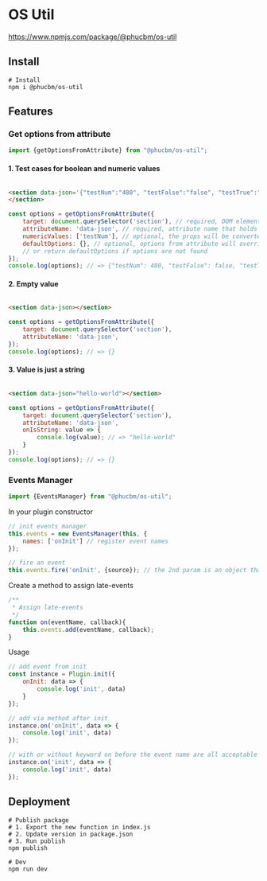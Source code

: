 # OS Util

https://www.npmjs.com/package/@phucbm/os-util

## Install

```shell
# Install
npm i @phucbm/os-util
```

## Features

### Get options from attribute

```js
import {getOptionsFromAttribute} from "@phucbm/os-util";
```

#### 1. Test cases for boolean and numeric values

```html

<section data-json='{"testNum":"480", "testFalse":"false", "testTrue":"true"}'>
</section>
```

```js
const options = getOptionsFromAttribute({
    target: document.querySelector('section'), // required, DOM element that holds the attribute
    attributeName: 'data-json', // required, attribute name that holds the value
    numericValues: ['testNum'], // optional, the props will be converted into numeric values
    defaultOptions: {}, // optional, options from attribute will override these default options, 
    // or return defaultOptions if options are not found
});
console.log(options); // => {"testNum": 480, "testFalse": false, "testTrue": true};
```

#### 2. Empty value

```html

<section data-json></section>
```

```js
const options = getOptionsFromAttribute({
    target: document.querySelector('section'),
    attributeName: 'data-json',
});
console.log(options); // => {}
```

#### 3. Value is just a string

```html

<section data-json="hello-world"></section>
```

```js
const options = getOptionsFromAttribute({
    target: document.querySelector('section'),
    attributeName: 'data-json',
    onIsString: value => {
        console.log(value); // => "hello-world"
    }
});
console.log(options); // => {}
```

### Events Manager

```js
import {EventsManager} from "@phucbm/os-util";
```

In your plugin constructor

```js
// init events manager
this.events = new EventsManager(this, {
    names: ['onInit'] // register event names
});

// fire an event
this.events.fire('onInit', {source}); // the 2nd param is an object that will be passed to the callback
```

Create a method to assign late-events

```js
/**
 * Assign late-events
 */
function on(eventName, callback){
    this.events.add(eventName, callback);
}
```

Usage

```js
// add event from init
const instance = Plugin.init({
    onInit: data => {
        console.log('init', data)
    }
});

// add via method after init
instance.on('onInit', data => {
    console.log('init', data)
});

// with or without keyword on before the event name are all acceptable
instance.on('init', data => {
    console.log('init', data)
});
```

## Deployment

```shell
# Publish package
# 1. Export the new function in index.js
# 2. Update version in package.json
# 3. Run publish
npm publish

# Dev
npm run dev
```